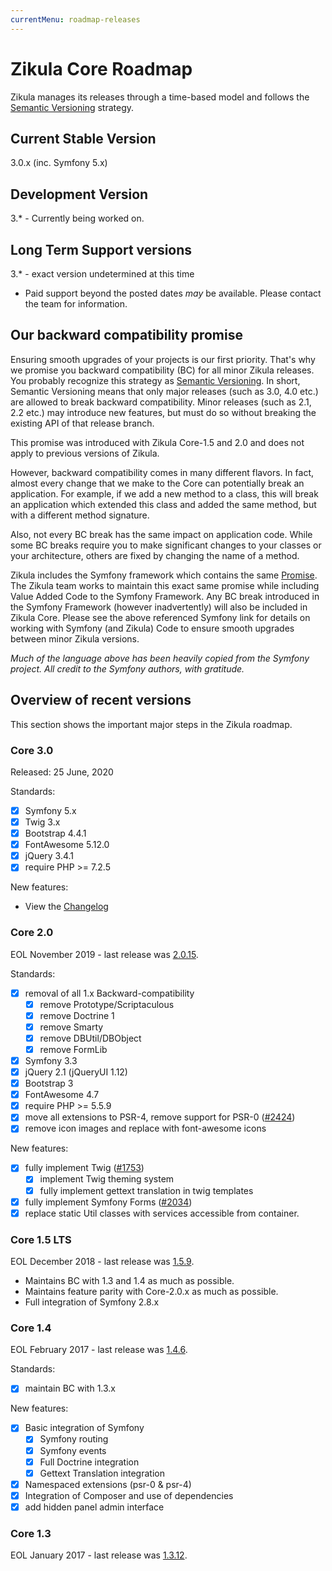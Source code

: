 ```yaml
---
currentMenu: roadmap-releases
---
```

# Zikula Core Roadmap

Zikula manages its releases through a time-based model and follows the [Semantic Versioning](https://semver.org/) strategy. 

## Current Stable Version

3.0.x (inc. Symfony 5.x)

## Development Version

3.* - Currently being worked on.

## Long Term Support versions

3.* - exact version undetermined at this time

- Paid support beyond the posted dates _may_ be available. Please contact the team for information.

## Our backward compatibility promise

Ensuring smooth upgrades of your projects is our first priority.
That's why we promise you backward compatibility (BC) for all minor Zikula releases. You probably recognize this
strategy as [Semantic Versioning](https://semver.org/). In short, Semantic Versioning means that only major releases
(such as 3.0, 4.0 etc.) are allowed to break backward compatibility. Minor releases (such as 2.1, 2.2 etc.) may
introduce new features, but must do so without breaking the existing API of that release branch.

This promise was introduced with Zikula Core-1.5 and 2.0 and does not apply to previous versions of Zikula.

However, backward compatibility comes in many different flavors. In fact, almost every change that we make to the Core
can potentially break an application. For example, if we add a new method to a class, this will break an application which
extended this class and added the same method, but with a different method signature.

Also, not every BC break has the same impact on application code. While some BC breaks require you to make significant
changes to your classes or your architecture, others are fixed by changing the name of a method.

Zikula includes the Symfony framework which contains the same [Promise](https://symfony.com/doc/current/contributing/code/bc.html).
The Zikula team works to maintain this exact same promise while including Value Added Code to the Symfony Framework.
Any BC break introduced in the Symfony Framework (however inadvertently) will also be included in Zikula Core. Please see
the above referenced Symfony link for details on working with Symfony (and Zikula) Code to ensure smooth upgrades between
minor Zikula versions.

_Much of the language above has been heavily copied from the Symfony project. All credit to the Symfony authors, with gratitude._

## Overview of recent versions

This section shows the important major steps in the Zikula roadmap.

### Core 3.0

Released: 25 June, 2020

Standards:

- [x] Symfony 5.x
- [x] Twig 3.x
- [x] Bootstrap 4.4.1
- [x] FontAwesome 5.12.0
- [x] jQuery 3.4.1
- [x] require PHP >= 7.2.5

New features:

- View the [Changelog](https://github.com/zikula/core/blob/master/CHANGELOG-3.0.md)

### Core 2.0

EOL November 2019 - last release was [2.0.15](https://github.com/zikula/core/releases/tag/2.0.15).

Standards:

- [x] removal of all 1.x Backward-compatibility
  - [x] remove Prototype/Scriptaculous
  - [x] remove Doctrine 1
  - [x] remove Smarty
  - [x] remove DBUtil/DBObject
  - [x] remove FormLib
- [x] Symfony 3.3
- [x] jQuery 2.1 (jQueryUI 1.12)
- [x] Bootstrap 3
- [x] FontAwesome 4.7
- [x] require PHP >= 5.5.9
- [x] move all extensions to PSR-4, remove support for PSR-0 ([#2424](https://github.com/zikula/core/issues/2424))
- [x] remove icon images and replace with font-awesome icons

New features:

- [x] fully implement Twig ([#1753](https://github.com/zikula/core/issues/1753))
  - [x] implement Twig theming system
  - [x] fully implement gettext translation in twig templates 
- [x] fully implement Symfony Forms ([#2034](https://github.com/zikula/core/issues/2034))
- [x] replace static Util classes with services accessible from container.

### Core 1.5 LTS

EOL December 2018 - last release was [1.5.9](https://github.com/zikula/core/releases/tag/1.5.9).

- Maintains BC with 1.3 and 1.4 as much as possible.
- Maintains feature parity with Core-2.0.x as much as possible.
- Full integration of Symfony 2.8.x

### Core 1.4

EOL February 2017 - last release was [1.4.6](https://github.com/zikula/core/releases/tag/1.4.6).

Standards:

- [x] maintain BC with 1.3.x

New features:

- [x] Basic integration of Symfony
  - [x] Symfony routing
  - [x] Symfony events
  - [x] Full Doctrine integration
  - [x] Gettext Translation integration
- [x] Namespaced extensions (psr-0 & psr-4)
- [x] Integration of Composer and use of dependencies
- [x] add hidden panel admin interface

### Core 1.3

EOL January 2017 - last release was [1.3.12](https://github.com/zikula/core/releases/tag/1.3.12).
